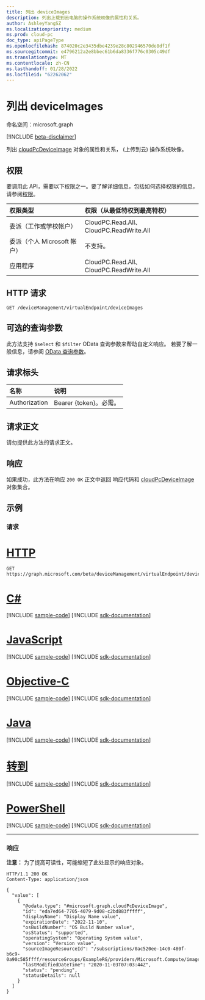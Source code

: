 ```yaml
---
title: 列出 deviceImages
description: 列出上载到云电脑的操作系统映像的属性和关系。
author: AshleyYangSZ
ms.localizationpriority: medium
ms.prod: cloud-pc
doc_type: apiPageType
ms.openlocfilehash: 874020c2e3435dbe4239e28c802946570de8df1f
ms.sourcegitcommit: e4796212a2e8bbec61b6da8336f776c0305c49df
ms.translationtype: MT
ms.contentlocale: zh-CN
ms.lasthandoff: 01/28/2022
ms.locfileid: "62262062"
---
```

# <a name="list-deviceimages"></a>列出 deviceImages

命名空间：microsoft.graph

[!INCLUDE [beta-disclaimer](../../includes/beta-disclaimer.md)]

列出 [cloudPcDeviceImage](../resources/cloudpcdeviceimage.md) 对象的属性和关系， (上传到云) 操作系统映像。

## <a name="permissions"></a>权限

要调用此 API，需要以下权限之一。要了解详细信息，包括如何选择权限的信息，请参阅[权限](/graph/permissions-reference)。

|权限类型|权限（从最低特权到最高特权）|
|:---|:---|
|委派（工作或学校帐户）|CloudPC.Read.All、CloudPC.ReadWrite.All|
|委派（个人 Microsoft 帐户）|不支持。|
|应用程序|CloudPC.Read.All、CloudPC.ReadWrite.All|

## <a name="http-request"></a>HTTP 请求

<!-- {
  "blockType": "ignored"
}
-->

``` http
GET /deviceManagement/virtualEndpoint/deviceImages
```

## <a name="optional-query-parameters"></a>可选的查询参数

此方法支持 `$select` 和 `$filter` OData 查询参数来帮助自定义响应。 若要了解一般信息，请参阅 [OData 查询参数](/graph/query-parameters)。

## <a name="request-headers"></a>请求标头

| 名称          | 说明               |
| :------------ | :------------------------ |
| Authorization | Bearer {token}。必需。 |

## <a name="request-body"></a>请求正文

请勿提供此方法的请求正文。

## <a name="response"></a>响应

如果成功，此方法在响应 `200 OK` 正文中返回 响应代码和 [cloudPcDeviceImage](../resources/cloudpcdeviceimage.md) 对象集合。

## <a name="examples"></a>示例

### <a name="request"></a>请求


# <a name="http"></a>[HTTP](#tab/http)
<!-- {
  "blockType": "request",
  "name": "list_cloudpcdeviceimages"
}
-->

``` http
GET https://graph.microsoft.com/beta/deviceManagement/virtualEndpoint/deviceImages
```
# <a name="c"></a>[C#](#tab/csharp)
[!INCLUDE [sample-code](../includes/snippets/csharp/list-cloudpcdeviceimages-csharp-snippets.md)]
[!INCLUDE [sdk-documentation](../includes/snippets/snippets-sdk-documentation-link.md)]

# <a name="javascript"></a>[JavaScript](#tab/javascript)
[!INCLUDE [sample-code](../includes/snippets/javascript/list-cloudpcdeviceimages-javascript-snippets.md)]
[!INCLUDE [sdk-documentation](../includes/snippets/snippets-sdk-documentation-link.md)]

# <a name="objective-c"></a>[Objective-C](#tab/objc)
[!INCLUDE [sample-code](../includes/snippets/objc/list-cloudpcdeviceimages-objc-snippets.md)]
[!INCLUDE [sdk-documentation](../includes/snippets/snippets-sdk-documentation-link.md)]

# <a name="java"></a>[Java](#tab/java)
[!INCLUDE [sample-code](../includes/snippets/java/list-cloudpcdeviceimages-java-snippets.md)]
[!INCLUDE [sdk-documentation](../includes/snippets/snippets-sdk-documentation-link.md)]

# <a name="go"></a>[转到](#tab/go)
[!INCLUDE [sample-code](../includes/snippets/go/list-cloudpcdeviceimages-go-snippets.md)]
[!INCLUDE [sdk-documentation](../includes/snippets/snippets-sdk-documentation-link.md)]

# <a name="powershell"></a>[PowerShell](#tab/powershell)
[!INCLUDE [sample-code](../includes/snippets/powershell/list-cloudpcdeviceimages-powershell-snippets.md)]
[!INCLUDE [sdk-documentation](../includes/snippets/snippets-sdk-documentation-link.md)]

---


### <a name="response"></a>响应

**注意：** 为了提高可读性，可能缩短了此处显示的响应对象。
<!-- {
  "blockType": "response",
  "truncated": true,
  "@odata.type": "microsoft.graph.cloudPcDeviceImage",
  "isCollection": true
}
-->

``` http
HTTP/1.1 200 OK
Content-Type: application/json

{
  "value": [
    {
      "@odata.type": "#microsoft.graph.cloudPcDeviceImage",
      "id": "eda7ed64-7705-4079-9d08-c2bd883fffff",
      "displayName": "Display Name value",
      "expirationDate": "2022-11-10",
      "osBuildNumber": "OS Build Number value",
      "osStatus": "supported",
      "operatingSystem": "Operating System value",
      "version": "Version value",
      "sourceImageResourceId": "/subscriptions/0ac520ee-14c0-480f-b6c9-0a90c585ffff/resourceGroups/ExampleRG/providers/Microsoft.Compute/images/ExampleImage",
      "lastModifiedDateTime": "2020-11-03T07:03:44Z",
      "status": "pending",
      "statusDetails": null
    }
  ]
}
```
